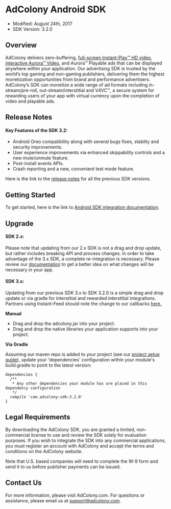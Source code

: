 # AdColony Android SDK
* Modified: August 24th, 2017
* SDK Version: 3.2.0

## Overview
AdColony delivers zero-buffering, [full-screen Instant-Play™ HD video](https://www.adcolony.com/technology/instant-play/), [interactive Aurora™ Video](https://www.adcolony.com/technology/auroravideo/), and Aurora™ Playable ads that can be displayed anywhere within your application. Our advertising SDK is trusted by the world’s top gaming and non-gaming publishers, delivering them the highest monetization opportunities from brand and performance advertisers. AdColony’s SDK can monetize a wide range of ad formats including in-stream/pre-roll, out-stream/interstitial and V4VC™, a secure system for rewarding users of your app with virtual currency upon the completion of video and playable ads.


## Release Notes

#### Key Features of the SDK 3.2:
* Android Oreo compatibility along with several bugs fixes, stabilty and security improvements.
* User experience improvements via enhanced skippability controls and a new mute/unmute feature.
* Post-install events APIs.
* Crash reporting and a new, convenient test mode feature.

Here is the link to the [release notes](https://github.com/AdColony/AdColony-Android-SDK-3/blob/master/CHANGELOG.md) for all the previous SDK versions.


## Getting Started 
To get started, here is the link to [Android SDK integration documentation](https://github.com/AdColony/AdColony-Android-SDK-3/wiki).

## Upgrade 
#### SDK 2.x:

Please note that updating from our 2.x SDK is not a drag and drop update, but rather includes breaking API and process changes. In order to take advantage of the 3.x SDK, a complete re-integration is necessary. Please review our [documentation](https://github.com/AdColony/AdColony-Android-SDK-3/wiki) to get a better idea on what changes will be necessary in your app.

#### SDK 3.x:
Updating from our previous SDK 3.x to SDK 3.2.0 is a simple drag and drop update or via gradle for interstitial and rewarded interstitial integrations. Partners using Instant-Feed should note the change to our callbacks [here.](https://adcolony-www-common.s3.amazonaws.com/Javadoc/3.2.0/index.html)

**Manual**

* Drag and drop the adcolony.jar into your project.
* Drag and drop the native libraries your application supports into your project.

**Via Gradle**

Assuming our maven repo is added to your project (see our [project setup guide](https://github.com/AdColony/AdColony-Android-SDK-3/wiki/Project-Setup)), update your 'dependencies' configuration within your module's build.gradle to point to the latest version:

```
dependencies {
  /** 
   * Any other dependencies your module has are placed in this dependency configuration
   */
  compile 'com.adcolony:sdk:3.2.0'
}
```

## Legal Requirements
By downloading the AdColony SDK, you are granted a limited, non-commercial license to use and review the SDK solely for evaluation purposes.  If you wish to integrate the SDK into any commercial applications, you must register an account with AdColony and accept the terms and conditions on the AdColony website.

Note that U.S. based companies will need to complete the W-9 form and send it to us before publisher payments can be issued.

## Contact Us
For more information, please visit AdColony.com. For questions or assistance, please email us at support@adcolony.com.
